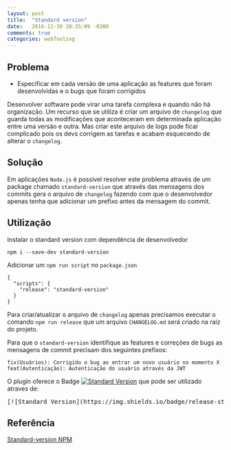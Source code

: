 ```yaml
---
layout: post
title:  "Standard version"
date:	2016-11-30 20:35:09 -0300
comments: true
categories: webTooling
---
```


## Problema

- Especificar em cada versão de uma aplicação as features que foram desenvolvidas e o bugs que foram corrigidos


Desenvolver software pode virar uma tarefa complexa e quando não há organização. Um recurso que se utiliza é criar um arquivo de `changelog` 
que guarda todas as modificações que aconteceram em determinada aplicação entre uma versão e outra. Mas criar este arquivo de logs pode ficar
complicado pois os devs corrigem as tarefas e acabam esquecendo de alterar o `changelog`.

## Solução

Em aplicações `Node.js` é possível resolver este problema através de um package chamado `standard-version` que através das mensagens dos commits
gera o arquivo de `changelog` fazendo com que o desenvolvedor apenas tenha que adicionar um prefixo antes da mensagem do commit.


## Utilização

Instalar o standard version com dependência de desenvolvedor


    npm i --save-dev standard-version


Adicionar um `npm run script` no `package.json`


    {
      "scripts": {
        "release": "standard-version"
      }
    }
    
Para criar/atualizar o arquivo de `changelog` apenas precisamos executar o comando `npm run release`
que um arquivo `CHANGELOG.md` será criado na raiz do projeto.

Para que o `standard-version` identifique as features e correções de bugs as mensagens de commit precisam dos seguintes prefixos:

    fix(Usuários): Corrigido o bug ao entrar um novo usuário no momento X
    feat(Autenticação): Autenticação do usuário através da JWT
    
O plugin oferece o Badge [![Standard Version](https://img.shields.io/badge/release-standard%20version-brightgreen.svg)](https://github.com/conventional-changelog/standard-version)
 que pode ser utilizado atraves de:
 
 <pre class="editor editor-colors"><div class="line"><span class="source gfm"><span class="link"><span class="punctuation definition begin gfm"><span>[!</span><span>[</span></span><span class="entity gfm"><span>Standard&nbsp;Version</span></span><span class="punctuation definition end gfm"><span>]</span></span><span class="markup underline link gfm"><span class="punctuation definition begin gfm"><span>(</span></span><span>https://img.shields.io/badge/release-standard%20version-brightgreen.svg</span><span class="punctuation definition end gfm"><span>)</span></span></span><span class="punctuation definition end gfm"><span>]</span></span><span class="markup underline link gfm"><span class="punctuation definition begin gfm"><span>(</span></span><span>https://github.com/conventional-changelog/standard-version</span><span class="punctuation definition end gfm"><span>)</span></span></span></span></span></div></pre>
 
## Referência

[Standard-version NPM](https://www.npmjs.com/package/standard-version)
